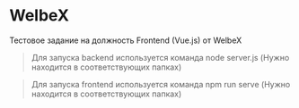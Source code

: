# WelbeX
Тестовое задание на должность Frontend (Vue.js) от WelbeX
>Для запуска backend используется команда node server.js (Нужно находится в соответствующих папках)

>Для запуска frontend используется команда npm run serve (Нужно находится в соответствующих папках)
